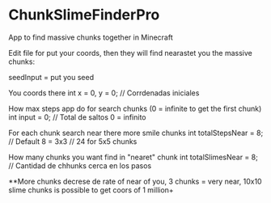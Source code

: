 # ChunkSlimeFinderPro
App to find massive chunks together in Minecraft

Edit file for put your coords, then they will find nearastet you the massive chunks:

seedInput = put you seed

You coords there
int x = 0, y = 0; // Corrdenadas iniciales

How max steps app do for search chunks (0 = infinite to get the first chunk)
int input = 0; // Total de saltos 0 = infinito


For each chunk search near there more smile chunks
int totalStepsNear = 8; // Default 8 = 3x3 // 24 for 5x5 chunks

How many chunks you want find in "nearet" chunk
int totalSlimesNear = 8; // Cantidad de chhunks cerca en los pasos

**More chunks decrese de rate of near of you, 3 chunks = very near, 10x10 slime chunks is possible to get coors of 1 million+



